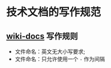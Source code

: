 # 技术文档的写作规范


## [wiki-docs](https://github.com/Gaotianhe/wiki-docs) 写作规则

- 文件命名：英文无大小写要求;
- 文件命名：只允许使用一个 `-` 作为间隔

